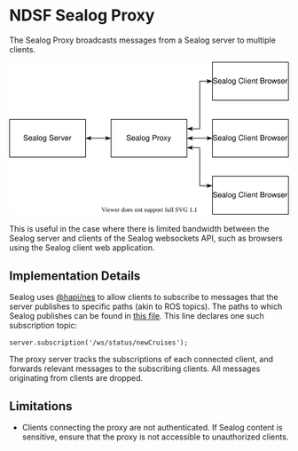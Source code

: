 # NDSF Sealog Proxy

The Sealog Proxy broadcasts messages from a Sealog server to multiple clients.

![Diagram](./diagram.svg)

This is useful in the case where there is limited bandwidth between the Sealog server and clients of the Sealog websockets API, such as browsers using the Sealog client web application.


## Implementation Details

Sealog uses [@hapi/nes][nes] to allow clients to subscribe to messages that the server publishes to specific paths (akin to ROS topics). The paths to which Sealog publishes can be found in [this file][sealog-ws-api]. This line declares one such subscription topic:

[nes]: https://github.com/hapijs/nes
[sealog-ws-api]: https://github.com/OceanDataTools/sealog-server/blob/master/routes/ws/events.js

```node
server.subscription('/ws/status/newCruises');
```

The proxy server tracks the subscriptions of each connected client, and forwards relevant messages to the subscribing clients. All messages originating from clients are dropped.


## Limitations

- Clients connecting the proxy are not authenticated. If Sealog content is sensitive, ensure that the proxy is not accessible to unauthorized clients.
